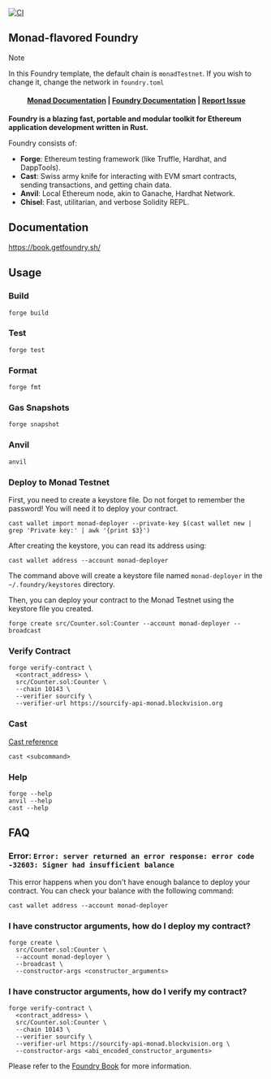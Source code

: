 [![CI](https://github.com/monad-developers/foundry-monad/actions/workflows/test.yml/badge.svg)](https://github.com/monad-developers/foundry-monad/actions/workflows/test.yml)

## Monad-flavored Foundry

> [!NOTE]
> In this Foundry template, the default chain is `monadTestnet`. If you wish to change it, change the network in `foundry.toml`

<h4 align="center">
  <a href="https://docs.monad.xyz">Monad Documentation</a> | <a href="https://book.getfoundry.sh/">Foundry Documentation</a> |
   <a href="https://github.com/monad-developers/foundry-monad/issues">Report Issue</a>
</h4>


**Foundry is a blazing fast, portable and modular toolkit for Ethereum application development written in Rust.**

Foundry consists of:

-   **Forge**: Ethereum testing framework (like Truffle, Hardhat, and DappTools).
-   **Cast**: Swiss army knife for interacting with EVM smart contracts, sending transactions, and getting chain data.
-   **Anvil**: Local Ethereum node, akin to Ganache, Hardhat Network.
-   **Chisel**: Fast, utilitarian, and verbose Solidity REPL.

## Documentation

https://book.getfoundry.sh/

## Usage

### Build

```shell
forge build
```

### Test

```shell
forge test
```

### Format

```shell
forge fmt
```

### Gas Snapshots

```shell
forge snapshot
```

### Anvil

```shell
anvil
```

### Deploy to Monad Testnet

First, you need to create a keystore file. Do not forget to remember the password! You will need it to deploy your contract.

```shell
cast wallet import monad-deployer --private-key $(cast wallet new | grep 'Private key:' | awk '{print $3}')
```

After creating the keystore, you can read its address using:

```shell
cast wallet address --account monad-deployer
```

The command above will create a keystore file named `monad-deployer` in the `~/.foundry/keystores` directory.

Then, you can deploy your contract to the Monad Testnet using the keystore file you created.

```shell
forge create src/Counter.sol:Counter --account monad-deployer --broadcast
```

### Verify Contract

```shell
forge verify-contract \
  <contract_address> \
  src/Counter.sol:Counter \
  --chain 10143 \
  --verifier sourcify \
  --verifier-url https://sourcify-api-monad.blockvision.org
```

### Cast
[Cast reference](https://book.getfoundry.sh/cast/)
```shell
cast <subcommand>
```

### Help

```shell
forge --help
anvil --help
cast --help
```


## FAQ

### Error: `Error: server returned an error response: error code -32603: Signer had insufficient balance`

This error happens when you don't have enough balance to deploy your contract. You can check your balance with the following command:

```shell
cast wallet address --account monad-deployer
```

### I have constructor arguments, how do I deploy my contract?

```shell
forge create \
  src/Counter.sol:Counter \
  --account monad-deployer \
  --broadcast \
  --constructor-args <constructor_arguments>
```

### I have constructor arguments, how do I verify my contract?

```shell
forge verify-contract \
  <contract_address> \
  src/Counter.sol:Counter \
  --chain 10143 \
  --verifier sourcify \
  --verifier-url https://sourcify-api-monad.blockvision.org \
  --constructor-args <abi_encoded_constructor_arguments>
```

Please refer to the [Foundry Book](https://book.getfoundry.sh/) for more information.
